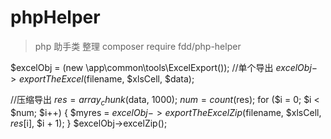 # phpHelper
>php 助手类 整理
composer require fdd/php-helper



$excelObj = (new \app\common\tools\ExcelExport());
//单个导出
$excelObj->exportTheExcel($filename, $xlsCell, $data);


//压缩导出
$res = array_chunk($data, 1000);
$num = count($res);
for ($i = 0; $i < $num; $i++) {
    $myres = $excelObj->exportTheExcelZip($filename, $xlsCell, $res[$i], $i + 1);
}
$excelObj->excelZip();
